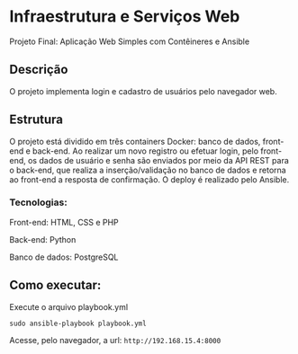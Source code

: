 # Infraestrutura e Serviços Web
Projeto Final: Aplicação Web Simples com Contêineres e Ansible

## Descrição
O projeto implementa login e cadastro de usuários pelo navegador web.

## Estrutura 
O projeto está dividido em três containers Docker: banco de dados, front-end e back-end. Ao realizar um novo registro ou efetuar login, pelo front-end, os dados de usuário e senha são enviados por meio da API REST para o back-end, que realiza a inserção/validação no banco de dados e retorna ao front-end a resposta de confirmação.
O deploy é realizado pelo Ansible.

### Tecnologias:
Front-end: HTML, CSS e PHP

Back-end: Python

Banco de dados: PostgreSQL


## Como executar:
Execute o arquivo playbook.yml

```sudo ansible-playbook playbook.yml```

Acesse, pelo navegador, a url: ```http://192.168.15.4:8000```
